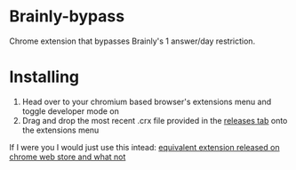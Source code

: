 # Brainly-bypass
Chrome extension that bypasses Brainly's 1 answer/day restriction.

# Installing
1. Head over to your chromium based browser's extensions menu and toggle developer mode on
2. Drag and drop the most recent .crx file provided in the [releases tab](https://github.com/Rafaeruo/brainly-bypass/releases) onto the extensions menu

If I were you I would just use this intead: [equivalent extension released on chrome web store and what not](https://github.com/nitrog0d/brainly-blocker)
